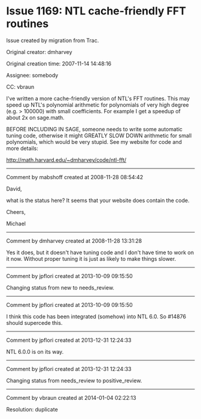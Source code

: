 # Issue 1169: NTL cache-friendly FFT routines

Issue created by migration from Trac.

Original creator: dmharvey

Original creation time: 2007-11-14 14:48:16

Assignee: somebody

CC:  vbraun

I've written a more cache-friendly version of NTL's FFT routines. This may speed up NTL's polynomial arithmetic for polynomials of very high degree (e.g. > 100000) with small coefficients. For example I get a speedup of about 2x on sage.math.

BEFORE INCLUDING IN SAGE, someone needs to write some automatic tuning code, otherwise it might GREATLY SLOW DOWN arithmetic for small polynomials, which would be very stupid. See my website for code and more details:

http://math.harvard.edu/~dmharvey/code/ntl-fft/



---

Comment by mabshoff created at 2008-11-28 08:54:42

David,

what is the status here? It seems that your website does contain the code.

Cheers,

Michael


---

Comment by dmharvey created at 2008-11-28 13:31:28

Yes it does, but it doesn't have tuning code and I don't have time to work on it now. Without proper tuning it is just as likely to make things slower.


---

Comment by jpflori created at 2013-10-09 09:15:50

Changing status from new to needs_review.


---

Comment by jpflori created at 2013-10-09 09:15:50

I think this code has been integrated (somehow) into NTL 6.0.
So #14876 should supercede this.


---

Comment by jpflori created at 2013-12-31 12:24:33

NTL 6.0.0 is on its way.


---

Comment by jpflori created at 2013-12-31 12:24:33

Changing status from needs_review to positive_review.


---

Comment by vbraun created at 2014-01-04 02:22:13

Resolution: duplicate
